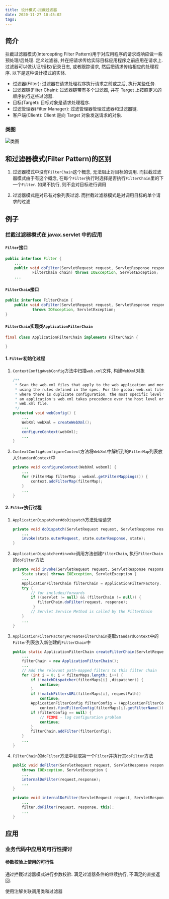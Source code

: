 ```yaml
---
title: 设计模式-拦截过滤器
date: 2020-11-27 10:45:02
tags:
---
```

## 简介

拦截过滤器模式(Intercepting Filter Pattern)用于对应用程序的请求或响应做一些预处理/后处理. 定义过滤器, 并在把请求传给实际目标应用程序之前应用在请求上. 过滤器可以做认证/授权/记录日志, 或者跟踪请求, 然后把请求传给相应的处理程序. 以下是这种设计模式的实体.

- 过滤器(Filter): 过滤器在请求处理程序执行请求之前或之后, 执行某些任务.
- 过滤器链(Filter Chain): 过滤器链带有多个过滤器, 并在 Target 上按照定义的顺序执行这些过滤器.
- 目标(Target): 目标对象是请求处理程序.
- 过滤管理器(Filter Manager): 过滤管理器管理过滤器和过滤器链.
- 客户端(Client): Client 是向 Target 对象发送请求的对象.

### 类图

![类图](http://assets.processon.com/chart_image/5fc0badb6376895e9ae3bfbb.png)

## 和过滤器模式(Filter Pattern)的区别

1. 过滤器模式中没有`FilterChain`这个概念, 无法阻止对目标的调用. 而拦截过滤器模式由于有这个概念, 在每个`Filter`执行时选择是否执行`FilterChain`里的下一个`Filter`. 如果不执行, 则不会对目标进行调用

2. 过滤器模式是对已有对象列表过滤. 而拦截过滤器模式是对调用目标的单个请求的过滤

## 例子

### 拦截过滤器模式在 javax.servlet 中的应用

#### `Filter`接口

```java
public interface Filter {
    ...
    public void doFilter(ServletRequest request, ServletResponse response,
            FilterChain chain) throws IOException, ServletException;
    ...
```

#### `FilterChain`接口

```java
public interface FilterChain {
    public void doFilter(ServletRequest request, ServletResponse response)
            throws IOException, ServletException;
}
```

#### `FilterChain`实现类`ApplicationFilterChain`

```java
final class ApplicationFilterChain implements FilterChain {

}
```

#### 1. `Filter`初始化过程

1. `ContextConfig#webConfig`方法中扫描`web.xml`文件, 构建`WebXml`对象

    ```java
    /**
     * Scan the web.xml files that apply to the web application and merge them
     * using the rules defined in the spec. For the global web.xml files,
     * where there is duplicate configuration, the most specific level wins. ie
     * an application's web.xml takes precedence over the host level or global
     * web.xml file.
     */
    protected void webConfig() {
        ...
        WebXml webXml = createWebXml();
        ...
        configureContext(webXml);
        ...
    }
    ```
2. `ContextConfig#configureContext`方法将`WebXml`中解析到的`FilterMap`列表放入`StandardContext`中

    ```java
    private void configureContext(WebXml webxml) {
        ...
        for (FilterMap filterMap : webxml.getFilterMappings()) {
            context.addFilterMap(filterMap);
        }
        ...
    }
    ```

#### 2. `Filter`执行过程

1. `ApplicationDispatcher#doDispatch`方法处理请求

    ```java
    private void doDispatch(ServletRequest request, ServletResponse response) throws ServletException, IOException {
        ...
        invoke(state.outerRequest, state.outerResponse, state);
    }
    ```

2. `ApplicationDispatcher#invoke`调用方法创建`FilterChain`, 执行`FilterChain`的`doFilter`方法

    ```java
    private void invoke(ServletRequest request, ServletResponse response,
        State state) throws IOException, ServletException {
        ...
        ApplicationFilterChain filterChain = ApplicationFilterFactory.      createFilterChain(request, wrapper, servlet);
        try {
            // for includes/forwards
            if ((servlet != null) && (filterChain != null)) {
               filterChain.doFilter(request, response);
             }
            // Servlet Service Method is called by the FilterChain
        }
        ...
    }
    ```

3. `ApplicationFilterFactory#createFilterChain`提取`StandardContext`中的`Filter`列表放入新创建的`FilterChain`中

    ```java
    public static ApplicationFilterChain createFilterChain(ServletRequest request, Wrapper wrapper, Servlet servlet) {
        ...
        filterChain = new ApplicationFilterChain();
        ...
        // Add the relevant path-mapped filters to this filter chain
        for (int i = 0; i < filterMaps.length; i++) {
            if (!matchDispatcher(filterMaps[i] ,dispatcher)) {
                continue;
            }
            if (!matchFiltersURL(filterMaps[i], requestPath))
                continue;
            ApplicationFilterConfig filterConfig = (ApplicationFilterConfig)
                context.findFilterConfig(filterMaps[i].getFilterName());
            if (filterConfig == null) {
                // FIXME - log configuration problem
                continue;
            }
            filterChain.addFilter(filterConfig);
        }
        ...
    }
    ```

4. `FilterChain`的`doFilter`方法中获取第一个`Filter`并执行其`doFilter`方法

    ```java
    public void doFilter(ServletRequest request, ServletResponse response)
        throws IOException, ServletException {
        ...
        internalDoFilter(request,response);
        ...
    }

    private void internalDoFilter(ServletRequest request, ServletResponse response){
        ...
        filter.doFilter(request, response, this);
        ...
    }
    ```

## 应用

### 业务代码中应用的可行性探讨

#### 参数校验上使用的可行性

通过拦截过滤器模式进行参数校验. 满足过滤器条件的继续执行, 不满足的直接返回.

使用注解关联调用类和过滤器